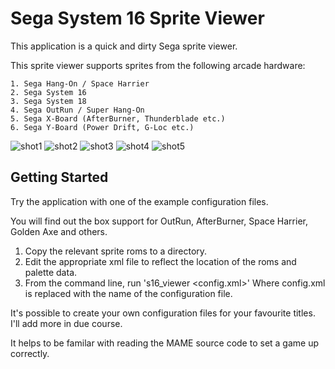 # Sega System 16 Sprite Viewer


This application is a quick and dirty Sega sprite viewer.


This sprite viewer supports sprites from the following arcade hardware:
```
1. Sega Hang-On / Space Harrier
2. Sega System 16
3. Sega System 18
4. Sega OutRun / Super Hang-On 
5. Sega X-Board (AfterBurner, Thunderblade etc.)
6. Sega Y-Board (Power Drift, G-Loc etc.)
```
![shot1](https://user-images.githubusercontent.com/2414449/114319863-34efac00-9b0b-11eb-9310-2ca82dfd572f.png)
![shot2](https://user-images.githubusercontent.com/2414449/114319864-35884280-9b0b-11eb-802e-49b360ffb0a5.png)
![shot3](https://user-images.githubusercontent.com/2414449/114319865-35884280-9b0b-11eb-9df1-7757d3d7e78a.png)
![shot4](https://user-images.githubusercontent.com/2414449/114319868-35884280-9b0b-11eb-8f78-7069c93fcd13.png)
![shot5](https://user-images.githubusercontent.com/2414449/114319869-3620d900-9b0b-11eb-9b90-9a9577aeed60.png)



## Getting Started


Try the application with one of the example configuration files. 

You will find out the box support for OutRun, AfterBurner, Space Harrier, 
Golden Axe and others.

1. Copy the relevant sprite roms to a directory.
2. Edit the appropriate xml file to reflect the location of the roms and 
   palette data.
3. From the command line, run 's16_viewer <config.xml>' 
   Where config.xml is replaced with the name of the configuration file.
   
It's possible to create your own configuration files for your favourite titles.
I'll add more in due course.

It helps to be familar with reading the MAME source code to set a game up 
correctly. 

